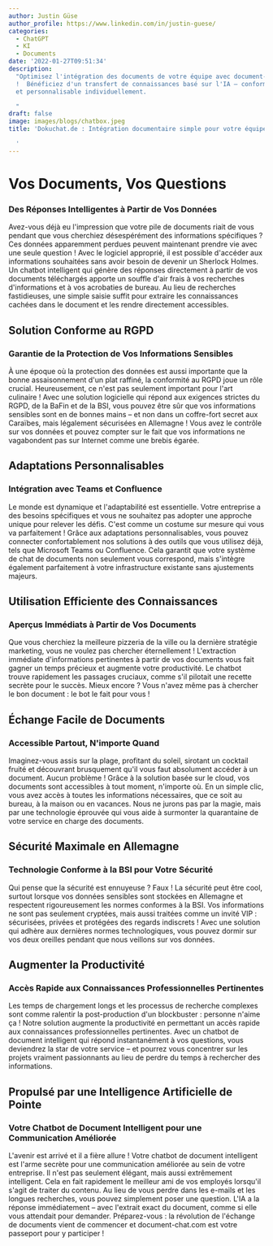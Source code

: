 ```yaml
---
author: Justin Güse
author_profile: https://www.linkedin.com/in/justin-guese/
categories:
  - ChatGPT
  - KI
  - Documents
date: '2022-01-27T09:51:34'
description:
  "Optimisez l'intégration des documents de votre équipe avec document-chat.com
  !  Bénéficiez d'un transfert de connaissances basé sur l'IA – conforme au RGPD
  et personnalisable individuellement.

  "
draft: false
image: images/blogs/chatbox.jpeg
title: 'Dokuchat.de : Intégration documentaire simple pour votre équipe

  '
---
```


# Vos Documents, Vos Questions

### Des Réponses Intelligentes à Partir de Vos Données

Avez-vous déjà eu l'impression que votre pile de documents riait de vous pendant que vous cherchiez désespérément des informations spécifiques ? Ces données apparemment perdues peuvent maintenant prendre vie avec une seule question ! Avec le logiciel approprié, il est possible d'accéder aux informations souhaitées sans avoir besoin de devenir un Sherlock Holmes. Un chatbot intelligent qui génère des réponses directement à partir de vos documents téléchargés apporte un souffle d'air frais à vos recherches d'informations et à vos acrobaties de bureau. Au lieu de recherches fastidieuses, une simple saisie suffit pour extraire les connaissances cachées dans le document et les rendre directement accessibles.

## Solution Conforme au RGPD

### Garantie de la Protection de Vos Informations Sensibles

À une époque où la protection des données est aussi importante que la bonne assaisonnement d'un plat raffiné, la conformité au RGPD joue un rôle crucial. Heureusement, ce n'est pas seulement important pour l'art culinaire ! Avec une solution logicielle qui répond aux exigences strictes du RGPD, de la BaFin et de la BSI, vous pouvez être sûr que vos informations sensibles sont en de bonnes mains – et non dans un coffre-fort secret aux Caraïbes, mais légalement sécurisées en Allemagne ! Vous avez le contrôle sur vos données et pouvez compter sur le fait que vos informations ne vagabondent pas sur Internet comme une brebis égarée.

## Adaptations Personnalisables

### Intégration avec Teams et Confluence

Le monde est dynamique et l'adaptabilité est essentielle. Votre entreprise a des besoins spécifiques et vous ne souhaitez pas adopter une approche unique pour relever les défis. C'est comme un costume sur mesure qui vous va parfaitement ! Grâce aux adaptations personnalisables, vous pouvez connecter confortablement nos solutions à des outils que vous utilisez déjà, tels que Microsoft Teams ou Confluence. Cela garantit que votre système de chat de documents non seulement vous correspond, mais s'intègre également parfaitement à votre infrastructure existante sans ajustements majeurs.

## Utilisation Efficiente des Connaissances

### Aperçus Immédiats à Partir de Vos Documents

Que vous cherchiez la meilleure pizzeria de la ville ou la dernière stratégie marketing, vous ne voulez pas chercher éternellement ! L'extraction immédiate d'informations pertinentes à partir de vos documents vous fait gagner un temps précieux et augmente votre productivité. Le chatbot trouve rapidement les passages cruciaux, comme s'il pilotait une recette secrète pour le succès. Mieux encore ? Vous n'avez même pas à chercher le bon document : le bot le fait pour vous !

## Échange Facile de Documents

### Accessible Partout, N'importe Quand

Imaginez-vous assis sur la plage, profitant du soleil, sirotant un cocktail fruité et découvrant brusquement qu'il vous faut absolument accéder à un document. Aucun problème ! Grâce à la solution basée sur le cloud, vos documents sont accessibles à tout moment, n'importe où. En un simple clic, vous avez accès à toutes les informations nécessaires, que ce soit au bureau, à la maison ou en vacances. Nous ne jurons pas par la magie, mais par une technologie éprouvée qui vous aide à surmonter la quarantaine de votre service en charge des documents.

## Sécurité Maximale en Allemagne

### Technologie Conforme à la BSI pour Votre Sécurité

Qui pense que la sécurité est ennuyeuse ? Faux ! La sécurité peut être cool, surtout lorsque vos données sensibles sont stockées en Allemagne et respectent rigoureusement les normes conformes à la BSI. Vos informations ne sont pas seulement cryptées, mais aussi traitées comme un invité VIP : sécurisées, privées et protégées des regards indiscrets ! Avec une solution qui adhère aux dernières normes technologiques, vous pouvez dormir sur vos deux oreilles pendant que nous veillons sur vos données.

## Augmenter la Productivité

### Accès Rapide aux Connaissances Professionnelles Pertinentes

Les temps de chargement longs et les processus de recherche complexes sont comme ralentir la post-production d'un blockbuster : personne n'aime ça ! Notre solution augmente la productivité en permettant un accès rapide aux connaissances professionnelles pertinentes. Avec un chatbot de document intelligent qui répond instantanément à vos questions, vous deviendrez la star de votre service – et pourrez vous concentrer sur les projets vraiment passionnants au lieu de perdre du temps à rechercher des informations.

## Propulsé par une Intelligence Artificielle de Pointe

### Votre Chatbot de Document Intelligent pour une Communication Améliorée

L'avenir est arrivé et il a fière allure ! Votre chatbot de document intelligent est l'arme secrète pour une communication améliorée au sein de votre entreprise. Il n'est pas seulement élégant, mais aussi extrêmement intelligent. Cela en fait rapidement le meilleur ami de vos employés lorsqu'il s'agit de traiter du contenu. Au lieu de vous perdre dans les e-mails et les longues recherches, vous pouvez simplement poser une question. L'IA a la réponse immédiatement – avec l'extrait exact du document, comme si elle vous attendait pour demander. Préparez-vous : la révolution de l'échange de documents vient de commencer et document-chat.com est votre passeport pour y participer !
